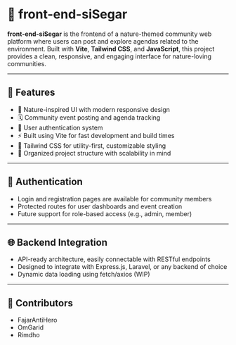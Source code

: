 # 🍃 front-end-siSegar

**front-end-siSegar** is the frontend of a nature-themed community web platform where users can post and explore agendas related to the environment. Built with **Vite**, **Tailwind CSS**, and **JavaScript**, this project provides a clean, responsive, and engaging interface for nature-loving communities.

---

## 🌿 Features

- 🌱 Nature-inspired UI with modern responsive design  
- 🗓️ Community event posting and agenda tracking  
- 👥 User authentication system  
- ⚡ Built using Vite for fast development and build times  
- 🎨 Tailwind CSS for utility-first, customizable styling  
- 🧠 Organized project structure with scalability in mind  

---

## 🔐 Authentication

- Login and registration pages are available for community members  
- Protected routes for user dashboards and event creation  
- Future support for role-based access (e.g., admin, member)

---

## 🌐 Backend Integration

- API-ready architecture, easily connectable with RESTful endpoints  
- Designed to integrate with Express.js, Laravel, or any backend of choice  
- Dynamic data loading using fetch/axios (WIP)

---

## 👥 Contributors

-	FajarAntiHero
-	OmGarid
-	Rimdho
